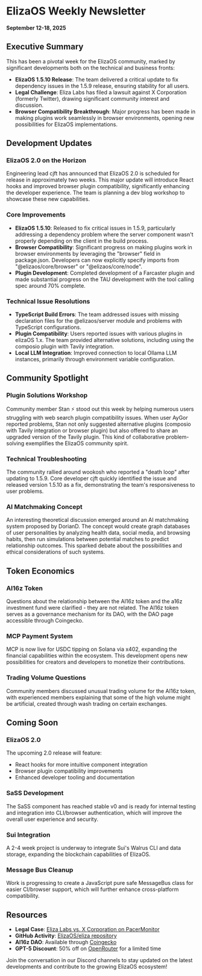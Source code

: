 # ElizaOS Weekly Newsletter
**September 12-18, 2025**

## Executive Summary

This has been a pivotal week for the ElizaOS community, marked by significant developments both on the technical and business fronts:

- **ElizaOS 1.5.10 Release**: The team delivered a critical update to fix dependency issues in the 1.5.9 release, ensuring stability for all users.
- **Legal Challenge**: Eliza Labs has filed a lawsuit against X Corporation (formerly Twitter), drawing significant community interest and discussion.
- **Browser Compatibility Breakthrough**: Major progress has been made in making plugins work seamlessly in browser environments, opening new possibilities for ElizaOS implementations.

## Development Updates

### ElizaOS 2.0 on the Horizon
Engineering lead cjft has announced that ElizaOS 2.0 is scheduled for release in approximately two weeks. This major update will introduce React hooks and improved browser plugin compatibility, significantly enhancing the developer experience. The team is planning a dev blog workshop to showcase these new capabilities.

### Core Improvements
- **ElizaOS 1.5.10**: Released to fix critical issues in 1.5.9, particularly addressing a dependency problem where the server component wasn't properly depending on the client in the build process.
- **Browser Compatibility**: Significant progress on making plugins work in browser environments by leveraging the "browser" field in package.json. Developers can now explicitly specify imports from "@elizaos/core/browser" or "@elizaos/core/node".
- **Plugin Development**: Completed development of a Farcaster plugin and made substantial progress on the TAU development with the tool calling spec around 70% complete.

### Technical Issue Resolutions
- **TypeScript Build Errors**: The team addressed issues with missing declaration files for the @elizaos/server module and problems with TypeScript configurations.
- **Plugin Compatibility**: Users reported issues with various plugins in elizaOS 1.x. The team provided alternative solutions, including using the composio plugin with Tavily integration.
- **Local LLM Integration**: Improved connection to local Ollama LLM instances, primarily through environment variable configuration.

## Community Spotlight

### Plugin Solutions Workshop
Community member Stan ⚡ stood out this week by helping numerous users struggling with web search plugin compatibility issues. When user AyGor reported problems, Stan not only suggested alternative plugins (composio with Tavily integration or browser plugin) but also offered to share an upgraded version of the Tavily plugin. This kind of collaborative problem-solving exemplifies the ElizaOS community spirit.

### Technical Troubleshooting
The community rallied around wookosh who reported a "death loop" after updating to 1.5.9. Core developer cjft quickly identified the issue and released version 1.5.10 as a fix, demonstrating the team's responsiveness to user problems.

### AI Matchmaking Concept
An interesting theoretical discussion emerged around an AI matchmaking system proposed by DorianD. The concept would create graph databases of user personalities by analyzing health data, social media, and browsing habits, then run simulations between potential matches to predict relationship outcomes. This sparked debate about the possibilities and ethical considerations of such systems.

## Token Economics

### AI16z Token
Questions about the relationship between the AI16z token and the a16z investment fund were clarified - they are not related. The AI16z token serves as a governance mechanism for its DAO, with the DAO page accessible through Coingecko.

### MCP Payment System
MCP is now live for USDC tipping on Solana via x402, expanding the financial capabilities within the ecosystem. This development opens new possibilities for creators and developers to monetize their contributions.

### Trading Volume Questions
Community members discussed unusual trading volume for the AI16z token, with experienced members explaining that some of the high volume might be artificial, created through wash trading on certain exchanges.

## Coming Soon

### ElizaOS 2.0
The upcoming 2.0 release will feature:
- React hooks for more intuitive component integration
- Browser plugin compatibility improvements
- Enhanced developer tooling and documentation

### SaSS Development
The SaSS component has reached stable v0 and is ready for internal testing and integration into CLI/browser authentication, which will improve the overall user experience and security.

### Sui Integration
A 2-4 week project is underway to integrate Sui's Walrus CLI and data storage, expanding the blockchain capabilities of ElizaOS.

### Message Bus Cleanup
Work is progressing to create a JavaScript pure safe MessageBus class for easier CI/browser support, which will further enhance cross-platform compatibility.

## Resources

- **Legal Case**: [Eliza Labs vs. X Corporation on PacerMonitor](https://www.pacermonitor.com/public/case/59802131/Eliza_Labs,_Inc_et_al_v_X_Corporation_fka_Twitter)
- **GitHub Activity**: [ElizaOS/eliza repository](https://github.com/elizaOS/eliza)
- **AI16z DAO**: Available through [Coingecko](https://www.coingecko.com/en/coins/ai16z)
- **GPT-5 Discount**: 50% off on [OpenRouter](https://openrouter.ai/) for a limited time

Join the conversation in our Discord channels to stay updated on the latest developments and contribute to the growing ElizaOS ecosystem!